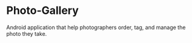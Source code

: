 # Photo-Gallery
Android application that help photographers order, tag, and manage the photo they take.
